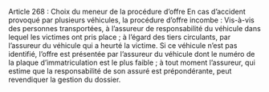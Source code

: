 Article 268 : Choix du meneur de la procédure d’offre
En cas d’accident provoqué par plusieurs véhicules, la procédure d’offre incombe :
Vis-à-vis des personnes transportées, à l’assureur de responsabilité du véhicule dans lequel les victimes ont pris place ;
à l’égard des tiers circulants, par l’assureur du véhicule qui a heurté la victime. Si ce véhicule n’est pas identifié, l’offre est présentée par l’assureur du véhicule dont le numéro de la plaque d’immatriculation est le plus faible ;
à tout moment l’assureur, qui estime que la responsabilité de son assuré est prépondérante, peut revendiquer la gestion du dossier.
